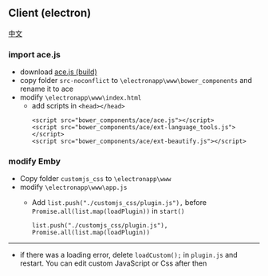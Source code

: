 ## Client (electron)

[中文](README_CLIENT.md)
### import ace.js
- download [ace.js (build)](https://github.com/ajaxorg/ace-builds/archive/refs/heads/master.zip)
- copy folder `src-noconflict` to `\electronapp\www\bower_components` and rename it to ace
- modify `\electronapp\www\index.html`
  - add scripts in `<head></head>`
    ```
    <script src="bower_components/ace/ace.js"></script>
    <script src="bower_components/ace/ext-language_tools.js"></script>
    <script src="bower_components/ace/ext-beautify.js"></script>
    ``` 
### modify Emby
- Copy folder `customjs_css` to `\electronapp\www`
- modify `\electronapp\www\app.js`
  - Add `list.push("./customjs_css/plugin.js"),` before `Promise.all(list.map(loadPlugin))` in `start()`
  
    ```
    list.push("./customjs_css/plugin.js"),
    Promise.all(list.map(loadPlugin))
    ```
***
- if there was a loading error, delete `loadCustom();` in `plugin.js` and restart. You can edit custom JavaScript or Css after then